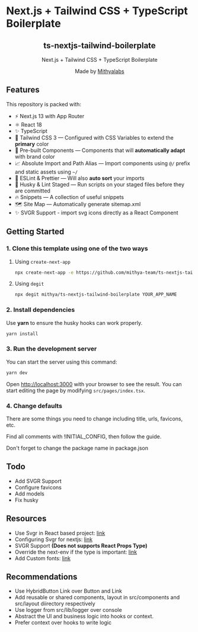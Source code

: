 # Next.js + Tailwind CSS + TypeScript Boilerplate

<div align="center">
  <h2>ts-nextjs-tailwind-boilerplate</h2>
  <p>Next.js + Tailwind CSS + TypeScript Boilerplate</p>
  <p>Made by <a href="https://mithyalabs.com">Mithyalabs</a></p>
</div>

## Features

This repository is packed with:

- ⚡️ Next.js 13 with App Router
- ⚛️ React 18
- ✨ TypeScript
- 💨 Tailwind CSS 3 — Configured with CSS Variables to extend the **primary** color
- 💎 Pre-built Components — Components that will **automatically adapt** with brand color
- 📈 Absolute Import and Path Alias — Import components using `@/` prefix and static assets using `~/`
- 📏 ESLint & Prettier — Will also **auto sort** your imports
- 🐶 Husky & Lint Staged — Run scripts on your staged files before they are committed
- 🔥 Snippets — A collection of useful snippets
- 🗺 Site Map — Automatically generate sitemap.xml
- ✨ SVGR Support - import svg icons directly as a React Component

## Getting Started

### 1. Clone this template using one of the two ways

1. Using `create-next-app`

   ```bash
   npx create-next-app -e https://github.com/mithya-team/ts-nextjs-tailwind-boilerplate project-name
   ```

2. Using `degit`

   ```bash
   npx degit mithya/ts-nextjs-tailwind-boilerplate YOUR_APP_NAME
   ```

### 2. Install dependencies

Use **yarn** to ensure the husky hooks can work properly.

```bash
yarn install
```

### 3. Run the development server

You can start the server using this command:

```bash
yarn dev
```

Open [http://localhost:3000](http://localhost:3000) with your browser to see the result. You can start editing the page by modifying `src/pages/index.tsx`.

### 4. Change defaults

There are some things you need to change including title, urls, favicons, etc.

Find all comments with !INITIAL_CONFIG, then follow the guide.

Don't forget to change the package name in package.json

## Todo

- Add SVGR Support
- Configure favicons
- Add models
- Fix husky

## Resources

- Use Svgr in React based project: [link](https://blog.logrocket.com/how-to-use-svgs-react/)
- Configuring Svgr for nextjs: [link](https://react-svgr.com/docs/next/)
- SVGR Support **(Does not supports React Props Type)**
- Override the next-env if the type is important: [link](https://stackoverflow.com/questions/68103844/how-to-override-next-js-svg-module-declaration)
- Add Custom fonts: [link](https://blog.logrocket.com/how-to-use-custom-fonts-tailwind-css/)

## Recommendations

- Use HybridButton Link over Button and Link
- Add reusable or shared components, layout in src/components and src/layout diirectory respectively
- Use logger from src/lib/logger over console
- Abstract the UI and business logic into hooks or context.
- Prefer context over hooks to write logic
